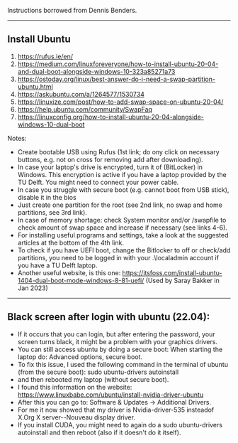 Instructions borrowed from Dennis Benders.

--------------
Install Ubuntu
--------------
1. https://rufus.ie/en/
2. https://medium.com/linuxforeveryone/how-to-install-ubuntu-20-04-and-dual-boot-alongside-windows-10-323a85271a73
3. https://ostoday.org/linux/best-answer-do-i-need-a-swap-partition-ubuntu.html
4. https://askubuntu.com/a/1264577/1530734
5. https://linuxize.com/post/how-to-add-swap-space-on-ubuntu-20-04/
6. https://help.ubuntu.com/community/SwapFaq
7. https://linuxconfig.org/how-to-install-ubuntu-20-04-alongside-windows-10-dual-boot


Notes:
- Create bootable USB using Rufus (1st link; do ony click on necessary buttons, e.g. not on cross for removing add after downloading).
- In case your laptop's drive is encrypted, turn it of (BitLocker) in Windows. This encryption is active if you have a laptop provided by the TU Delft. You might need to connect your power cable.
- In case you struggle with secure boot (e.g. cannot boot from USB stick), disable it in the bios
- Just create one partition for the root (see 2nd link, no swap and home partitions, see 3rd link).
- In case of memory shortage: check System monitor and/or /swapfile to check amount of swap space and increase if necessary (see links 4-6).
- For installing useful programs and settings, take a look at the suggested articles at the bottom of the 4th link.
- To check if you have UEFI boot, change the Bitlocker to off or check/add partitions, you need to be logged in with your .\localadmin account if you have a TU Delft laptop.
- Another useful website, is this one: https://itsfoss.com/install-ubuntu-1404-dual-boot-mode-windows-8-81-uefi/ (Used by Saray Bakker in Jan 2023)

--------------
Black screen after login with ubuntu (22.04):
--------------
- If it occurs that you can login, but after entering the password, your screen turns black, it might be a problem with your graphics drivers.
- You can still access ubuntu by doing a secure boot: When starting the laptop do: Advanced options, secure boot.
- To fix this issue, I used the following command in the terminal of ubuntu (from the secure boot): sudo ubuntu-drivers autoinstall
- and then rebooted my laptop (without secure boot). 
- I found this information on the website: https://www.linuxbabe.com/ubuntu/install-nvidia-driver-ubuntu
- After this you can go to: Software & Updates -> Additional Drivers.
- For me it now showed that my driver is Nvidia-driver-535 insteadof X.Org X server--Nouveau display driver. 
- If you install CUDA, you might need to again do a sudo ubuntu-drivers autoinstall and then reboot (also if it doesn't do it itself).
